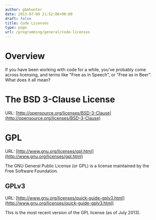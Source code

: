 ```yaml
---
author: gbmhunter
date: 2013-07-09 21:52:06+00:00
draft: false
title: Code Licenses
type: page
url: /programming/general/code-licenses
---
```


# Overview

If you have been working with code for a while, you've probably come across licensing, and terms like "Free as in Speech", or "Free as in Beer". What does it all mean?

# The BSD 3-Clause License

URL: [http://opensource.org/licenses/BSD-3-Clause](http://opensource.org/licenses/BSD-3-Clause)

# GPL

URL: [http://www.gnu.org/licenses/gpl.html](http://www.gnu.org/licenses/gpl.html)

The GNU General Public License (or GPL) is a license maintained by the Free Software Foundation.

## GPLv3

URL: [http://www.gnu.org/licenses/quick-guide-gplv3.html](http://www.gnu.org/licenses/quick-guide-gplv3.html)

This is the most recent version of the GPL license (as of July 2013).
